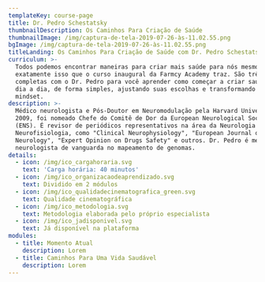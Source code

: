 ```yaml
---
templateKey: course-page
title: Dr. Pedro Schestatsky
thumbnailDescription: Os Caminhos Para Criação de Saúde
thumbnailImage: /img/captura-de-tela-2019-07-26-às-11.02.55.png
bgImage: /img/captura-de-tela-2019-07-26-às-11.02.55.png
titleLanding: Os Caminhos Para Criação de Saúde com Dr. Pedro Schestatsky
curriculum: >-
  Todos podemos encontrar maneiras para criar mais saúde para nós mesmo, e é
  exatamente isso que o curso inaugural da Farmcy Academy traz. São três aulas
  completas com o Dr. Pedro para você aprender como começar a criar saúde no seu
  dia a dia, de forma simples, ajustando suas escolhas e transformando o seu
  mindset.
description: >-
  Médico neurologista e Pós-Doutor em Neuromodulação pela Harvard University. Em
  2009, foi nomeado Chefe do Comitê de Dor da European Neurological Society
  (ENS). É revisor de periódicos representativos na área da Neurologia e
  Neurofisiologia, como "Clinical Neurophysiology", "European Journal of
  Neurology", "Expert Opinion on Drugs Safety" e outros. Dr. Pedro é médico
  neurologista de vanguarda no mapeamento de genomas.
details:
  - icon: /img/ico_cargahoraria.svg
    text: 'Carga horária: 40 minutos'
  - icon: /img/ico_organizacaodeaprendizado.svg
    text: Dividido em 2 módulos
  - icon: /img/ico_qualidadecinematografica_green.svg
    text: Qualidade cinematográfica
  - icon: /img/ico_metodologia.svg
    text: Metodologia elaborada pelo próprio especialista
  - icon: /img/ico_jadisponivel.svg
    text: Já disponível na plataforma
modules:
  - title: Momento Atual
    description: Lorem
  - title: Caminhos Para Uma Vida Saudável
    description: Lorem
---
```


